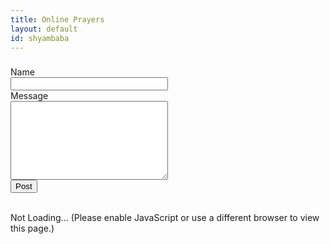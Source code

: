 ```yaml
---
title: Online Prayers
layout: default
id: shyambaba
---
```

<script src="//cdnjs.cloudflare.com/ajax/libs/jquery-timeago/1.4.1/jquery.timeago.min.js"></script>

<h3 id="post-msg"></h3>
<form id="post-form" action="https://a.kishan.info/comments/?id={{ page.id }}" method="post">
<label for="name">Name</label><br>
<input type="text" id="name" name="name" style="width:50%" required><br>
<label for="msg">Message</label><br>
<textarea id="msg" name="msg" rows="8" style="width:50%" required></textarea><br>
<input type="text" name="foo" style="display:none">
<button type="submit">Post</button>
</form>

<br>

<div id="comments"><noscript>Not </noscript>Loading...<noscript> (Please enable JavaScript or use a different browser to view this page.)</noscript></div>
<script>
$('#comments').load('https://a.kishan.info/comments/{{ page.id }}.htm', function() {
    $('time').timeago().each(function(){
        $(this).attr('title', new Date($(this).attr('datetime')).toString().replace(/ GMT.*/,''));
    });
});

$('#post-form').submit(function(event){
    $('#post-msg').text('Posting...');
    $.post( $('#post-form').attr('action'), $('#post-form').serialize(), function(res) {
        $('#post-msg').text(res);
        $('#msg').text('');
    }, 'text' );
    event.preventDefault();
});
</script>
